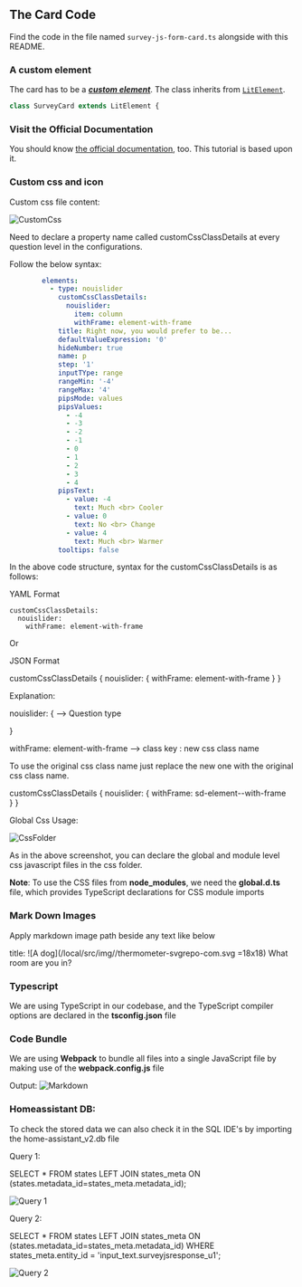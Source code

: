 ## The Card Code

Find the code in the file named `survey-js-form-card.ts` alongside with this README.

### A custom element

The card has to be a [***custom
element***](https://developer.mozilla.org/en-US/docs/Web/Web_Components/Using_custom_elements).
The class inherits from [`LitElement`](https://lit.dev).

```js
class SurveyCard extends LitElement {
```

### Visit the Official Documentation
You should know [the official
documentation](https://developers.home-assistant.io/docs/frontend/custom-ui/custom-card),
too. This tutorial is based upon it.

### Custom css and icon

Custom css file content: 

![CustomCss](src/img/custom-styles.png)

Need to declare a property name called customCssClassDetails at every question level in the configurations. 
 
Follow the below syntax:

```yaml
        elements:
          - type: nouislider
            customCssClassDetails:
              nouislider:
                item: column
                withFrame: element-with-frame
            title: Right now, you would prefer to be...
            defaultValueExpression: '0'
            hideNumber: true
            name: p
            step: '1'
            inputTYpe: range
            rangeMin: '-4'
            rangeMax: '4'
            pipsMode: values
            pipsValues:
              - -4
              - -3
              - -2
              - -1
              - 0
              - 1
              - 2
              - 3
              - 4
            pipsText:
              - value: -4
                text: Much <br> Cooler
              - value: 0
                text: No <br> Change
              - value: 4
                text: Much <br> Warmer
            tooltips: false
```

In the above code structure, syntax for the customCssClassDetails is as follows:

YAML Format 

    customCssClassDetails:
      nouislider:
        withFrame: element-with-frame

Or

JSON Format 

customCssClassDetails { 
    nouislider: { 
      withFrame: element-with-frame
    } 
} 

Explanation: 
 
nouislider: {  -->  Question type 

} 

withFrame: element-with-frame --> class key : new css class name  
 
To use the original css class name just replace the new one with the original css class name. 
 

customCssClassDetails { 
      nouislider: { 
      withFrame: sd-element--with-frame  
    } 
}

Global Css Usage:

![CssFolder](src/img//css-folder.png)

As in the above screenshot, you can declare the global and module level css javascript files in the css folder.

**Note**: To use the CSS files from **node_modules**, we need the **global.d.ts** file, which provides TypeScript declarations for CSS module imports

###  Mark Down Images

Apply markdown image path beside any text like below

title: ![A dog](/local/src/img//thermometer-svgrepo-com.svg =18x18) What room are you in?

### Typescript

We are using TypeScript in our codebase, and the TypeScript compiler options are declared in the **tsconfig.json** file

### Code Bundle

We are using **Webpack** to bundle all files into a single JavaScript file by making use of the **webpack.config.js** file 

Output:
![Markdown](src/img//markdown.png)

 ### Homeassistant DB:

 To check the stored data we can also check it in the SQL IDE's by importing the home-assistant_v2.db file

 Query 1: 

 SELECT *  FROM states LEFT JOIN states_meta ON (states.metadata_id=states_meta.metadata_id);

 ![Query 1](src/img//query_1.png)

 Query 2:  
 
SELECT *  FROM states LEFT JOIN states_meta ON (states.metadata_id=states_meta.metadata_id) WHERE states_meta.entity_id = 'input_text.surveyjsresponse_u1';

 ![Query 2](src/img//query_2.png)
